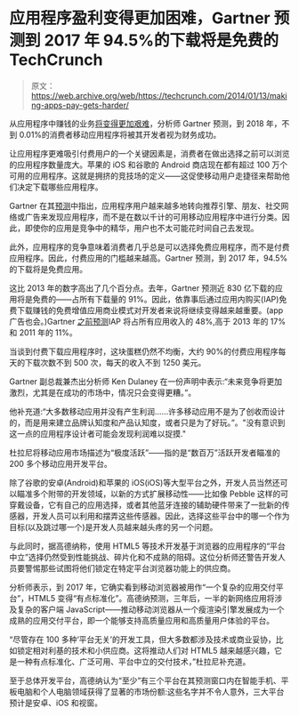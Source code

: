 # 应用程序盈利变得更加困难，Gartner 预测到 2017 年 94.5%的下载将是免费的 TechCrunch

> 原文：<https://web.archive.org/web/https://techcrunch.com/2014/01/13/making-apps-pay-gets-harder/>

从应用程序中赚钱的业务[将变得](https://web.archive.org/web/20230208151946/https://techcrunch.com/2013/07/31/yes-the-ios-app-store-still-makes-developers-more-money/)[更加艰难](https://web.archive.org/web/20230208151946/https://techcrunch.com/2013/09/19/gartner-102b-app-store-downloads-globally-in-2013-26b-in-sales-17-from-in-app-purchases/)，分析师 Gartner 预测，到 2018 年，不到 0.01%的消费者移动应用程序将被其开发者视为财务成功。

让应用程序更难吸引付费用户的一个关键因素是，消费者在做出选择之前可以浏览的应用程序数量庞大。苹果的 iOS 和谷歌的 Android 商店现在都有超过 100 万个可用的应用程序。这就是拥挤的竞技场的定义——这促使移动用户走捷径来帮助他们决定下载哪些应用程序。

Gartner 在其[预测](https://web.archive.org/web/20230208151946/http://www.gartner.com/newsroom/id/2648515)中指出，应用程序用户越来越多地转向推荐引擎、朋友、社交网络或广告来发现应用程序，而不是在数以千计的可用移动应用程序中进行分类。因此，即使你的应用是竞争中的精华，用户也不太可能花时间自己去发现。

此外，应用程序的竞争意味着消费者几乎总是可以选择免费应用程序，而不是付费应用程序。因此，付费应用的门槛越来越高。Gartner 预测，到 2017 年，94.5%的下载将是免费应用。

这比 2013 年的数字高出了几个百分点。去年，Gartner 预测近 830 亿下载的应用将是免费的——占所有下载量的 91%。因此，依靠事后通过应用内购买(IAP)免费下载赚钱的免费增值应用商业模式对开发者来说将继续变得越来越重要。(app 广告也会。)Gartner [之前预测](https://web.archive.org/web/20230208151946/https://techcrunch.com/2013/09/19/gartner-102b-app-store-downloads-globally-in-2013-26b-in-sales-17-from-in-app-purchases/)IAP 将占所有应用收入的 48%,高于 2013 年的 17%和 2011 年的 11%。

当谈到付费下载应用程序时，这块蛋糕仍然不均衡，大约 90%的付费应用程序每天的下载次数不到 500 次，每天的收入不到 1250 美元。

Gartner 副总裁兼杰出分析师 Ken Dulaney 在一份声明中表示:“未来竞争将更加激烈，尤其是在成功的市场中，情况只会变得更糟。”。

他补充道:“大多数移动应用并没有产生利润……许多移动应用不是为了创收而设计的，而是用来建立品牌认知度和产品认知度，或者只是为了好玩。”。"没有意识到这一点的应用程序设计者可能会发现利润难以捉摸."

杜拉尼将移动应用市场描述为“极度活跃”——指的是“数百万”活跃开发者瞄准的 200 多个移动应用开发平台。

除了谷歌的安卓(Android)和苹果的 iOS(iOS)等大型平台之外，开发人员当然还可以瞄准多个附带的开发领域，以新的方式扩展移动性——比如像 Pebble 这样的可穿戴设备，它有自己的应用选择，或者其他蓝牙连接的辅助硬件带来了一批新的传感器，开发人员可以利用和摆弄这些传感器。因此，选择这些平台中的哪一个作为目标(以及跳过哪一个)是开发人员越来越头疼的另一个问题。

与此同时，据高德纳称，使用 HTML5 等技术开发基于浏览器的应用程序的“平台中立”选择仍然受到性能挑战、碎片化和不成熟的阻碍。这位分析师还警告开发人员要警惕那些试图将他们锁定在特定平台浏览器功能上的供应商。

分析师表示，到 2017 年，它确实看到移动浏览器被用作“一个复杂的应用交付平台”，HTML5 变得“有点标准化”。高德纳预测，三年后，一半的新网络应用将涉及复杂的客户端 JavaScript——推动移动浏览器从一个瘦渲染引擎发展成为一个成熟的应用交付平台，即一个能够支持高质量应用和高质量用户体验的平台。

“尽管存在 100 多种‘平台无关’的开发工具，但大多数都涉及技术或商业妥协，比如锁定相对利基的技术和小供应商。这将推动人们对 HTML5 越来越感兴趣，它是一种有点标准化、广泛可用、平台中立的交付技术，”杜拉尼补充道。

至于总体开发平台，高德纳认为“至少”有三个平台在其预测窗口内在智能手机、平板电脑和个人电脑领域获得了显著的市场份额:这些名字并不令人意外，三大平台预计是安卓、iOS 和视窗。